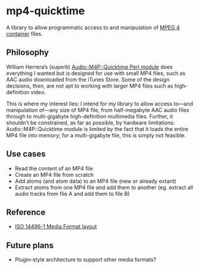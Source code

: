 mp4-quicktime
=============

A library to allow programmatic access to and manipulation of [MPEG 4
container][MPEG4p14] files.

Philosophy
----------

William Herrera’s (superb) [Audio::M4P::Quicktime Perl module][M4P.pm] does
everything I wanted but is designed for use with small MP4 files, such as AAC
audio downloaded from the iTunes Store. Some of the design decisions, then,
are not apt to working with larger MP4 files such as high-definition video.

This is where my interest lies: I intend for my library to allow access to—and
manipulation of—any size of MP4 file, from half-megabyte AAC audio files
through to multi-gigabyte high-definition multimedia files. Further, it
shouldn’t be constrained, as far as possible, by hardware limitations:
Audio::M4P::Quicktime module is limited by the fact that it loads the entire
MP4 file into memory; for a multi-gigabyte file, this is simply not feasible.

Use cases
---------

- Read the content of an MP4 file
- Create an MP4 file from scratch
- Add atoms (and atom data) to an MP4 file (new or already extant)
- Extract atoms from one MP4 file and add them to another (eg. extract all audio tracks from file A and add them to file B)

Reference
---------

- [ISO 14496-1 Media Format layout][format layout]

Future plans
------------

- Plugin-style architecture to support other media formats?

[MPEG4p14]: http://en.wikipedia.org/wiki/MPEG-4_Part_14
[M4P.pm]:   http://search.cpan.org/~billh/Audio-M4P-0.51/lib/Audio/M4P/QuickTime.pm
[format layout]: http://www.geocities.com/xhelmboyx/quicktime/formats/mp4-layout.txt
